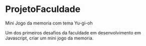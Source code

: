 # ProjetoFaculdade 
Mini Jogo da memoria com tema Yu-gi-oh

Um dos primeiros desafios da faculdade em desenvolvimento em Javascript, criar um mini jogo da memoria.
